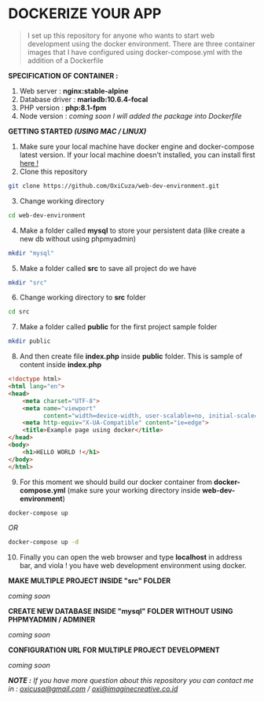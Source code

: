 # DOCKERIZE YOUR APP

> I set up this repository for anyone who wants to start web development using the docker environment. There are three container images that I have configured using docker-compose.yml with the addition of a Dockerfile

**SPECIFICATION OF CONTAINER :**
1. Web server : **nginx:stable-alpine**
2. Database driver : **mariadb:10.6.4-focal**
3. PHP version : **php:8.1-fpm**
4. Node version : *coming soon I will added the package into Dockerfile*

**GETTING STARTED *(USING MAC / LINUX)***
1. Make sure your local machine have docker engine and docker-compose latest version. If your local machine doesn't installed, you can install first [here !](https://www.docker.com/get-started/)
2. Clone this repository
```bash
git clone https://github.com/OxiCuza/web-dev-environment.git
```
3. Change working directory
```bash
cd web-dev-environment
```
4. Make a folder called **mysql** to store your persistent data (like create a new db without using phpmyadmin)
```bash
mkdir "mysql"
```
5. Make a folder called **src** to save all project do we have
```bash
mkdir "src"
```
6. Change working directory to **src** folder
```bash
cd src
```
7. Make a folder called **public** for the first project sample folder
```bash
mkdir public
```
8. And then create file **index.php** inside **public** folder. This is sample of content inside **index.php**
```html
<!doctype html>
<html lang="en">
<head>
    <meta charset="UTF-8">
    <meta name="viewport"
          content="width=device-width, user-scalable=no, initial-scale=1.0, maximum-scale=1.0, minimum-scale=1.0">
    <meta http-equiv="X-UA-Compatible" content="ie=edge">
    <title>Example page using docker</title>
</head>
<body>
    <h1>HELLO WORLD !</h1>
</body>
</html>
```
9. For this moment we should build our docker container from **docker-compose.yml** (make sure your working directory inside **web-dev-environment**)
```bash
docker-compose up
```
*OR*
```bash
docker-compose up -d
```
10. Finally you can open the web browser and type **localhost** in address bar, and viola ! you have web development environment using docker.

**MAKE MULTIPLE PROJECT INSIDE "src" FOLDER**

*coming soon*

**CREATE NEW DATABASE INSIDE "mysql" FOLDER WITHOUT USING PHPMYADMIN / ADMINER**

*coming soon*

**CONFIGURATION URL FOR MULTIPLE PROJECT DEVELOPMENT**

*coming soon*

***NOTE :** If you have more question about this repository you can contact me in : oxicusa@gmail.com / oxi@imaginecreative.co.id*